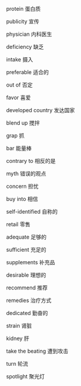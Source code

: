 protein 蛋白质

publicity 宣传

physician 内科医生

deficiency 缺乏

intake 摄入

preferable 适合的

out of 否定

favor 喜爱

developed country 发达国家

blend up 搅拌

grap 抓

bar 能量棒

contrary to 相反的是

myth 错误的观点

concern 担忧

buy into 相信

self-identified 自称的

retail 零售

adequate 足够的

sufficient 充足的

supplements 补充品

desirable 理想的

recommend 推荐

remedies 治疗方式

dedicated 勤奋的

strain 肾脏

kidney 肝

take the beating 遭到攻击

turn 轮流

spotlight 聚光灯
